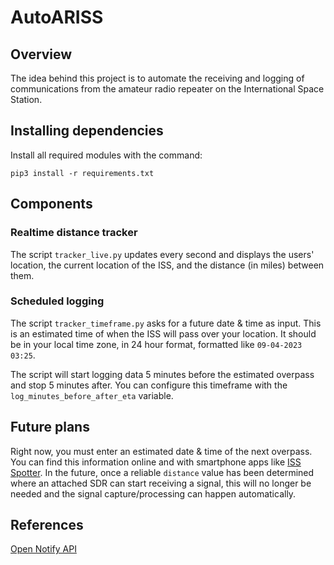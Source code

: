 # AutoARISS
## Overview
The idea behind this project is to automate the receiving and logging of communications from the amateur radio repeater on the International Space Station.

## Installing dependencies
Install all required modules with the command:
```
pip3 install -r requirements.txt
```

## Components
### Realtime distance tracker
The script `tracker_live.py` updates every second and displays the users' location, the current location of the ISS, and the distance (in miles) between them.

### Scheduled logging
The script `tracker_timeframe.py` asks for a future date & time as input. This is an estimated time of when the ISS will pass over your location. It should be in your local time zone, in 24 hour format, formatted like `09-04-2023 03:25`.

The script will start logging data 5 minutes before the estimated overpass and stop 5 minutes after. You can configure this timeframe with the `log_minutes_before_after_eta` variable.

## Future plans
Right now, you must enter an estimated date & time of the next overpass. You can find this information online and with smartphone apps like [ISS Spotter](https://apps.apple.com/us/app/iss-spotter/id523486350). In the future, once a reliable `distance` value has been determined where an attached SDR can start receiving a signal, this will no longer be needed and the signal capture/processing can happen automatically.

## References
[Open Notify API](http://api.open-notify.org/)
